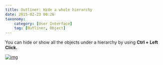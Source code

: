 ```yaml
---
title: Outliner: Hide a whole hierarchy
date: 2015-02-23 00:26
taxonomy:
    category: [User Interface]
    tag: [Outliner, Object]
---
```

You can hide or show all the objects under a hierarchy by using **Ctrl + Left Click.**











[![img](http://i.imgur.com/CLpoZ09.png)](http://i.imgur.com/CLpoZ09.png)
